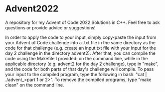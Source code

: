 # Advent2022
A repository for my Advent of Code 2022 Solutions in C++. Feel free to ask questions or provide advice or suggestions!

In order to apply the code to your input, simply copy-paste the input from your Advent of Code challenge into a .txt file in the same directory as the code for that challenge (e.g. create an input.txt file with your input for the day 2 challenge in the directory advent2). After that, you can compile the code using the Makefile I provided: on the command line, while in the applicable directory (e.g. advent2 for the day 2 challenge), type in "make", and the code for both parts of that day's challenge will compile. To pass your input to the compiled program, type the following in bash: "cat <your input file name> | ./advent<day>_<part 1 or 2>". To remove the compiled programs, type "make clean" on the command line.
